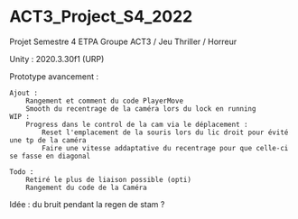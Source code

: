 # ACT3_Project_S4_2022
Projet Semestre 4 ETPA Groupe ACT3 / Jeu Thriller / Horreur

Unity : 2020.3.30f1 (URP)

Prototype avancement :

	Ajout : 
		Rangement et comment du code PlayerMove
		Smooth du recentrage de la caméra lors du lock en running
	WIP : 
		Progress dans le control de la cam via le déplacement :
			Reset l'emplacement de la souris lors du lic droit pour évité une tp de la caméra
			Faire une vitesse addaptative du recentrage pour que celle-ci se fasse en diagonal

	Todo :
		Retiré le plus de liaison possible (opti)
		Rangement du code de la Caméra
		
		
		
Idée :
	du bruit pendant la regen de stam ?
		
